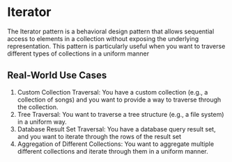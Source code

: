 # Iterator
The Iterator pattern is a behavioral design pattern that allows sequential access to elements in a collection without exposing the underlying representation. This pattern is particularly useful when you want to traverse different types of collections in a uniform manner

## Real-World Use Cases
1. Custom Collection Traversal: You have a custom collection (e.g., a collection of songs) and you want to provide a way to traverse through the collection.
2. Tree Traversal: You want to traverse a tree structure (e.g., a file system) in a uniform way.
3. Database Result Set Traversal: You have a database query result set, and you want to iterate through the rows of the result set
4. Aggregation of Different Collections: You want to aggregate multiple different collections and iterate through them in a uniform manner.
